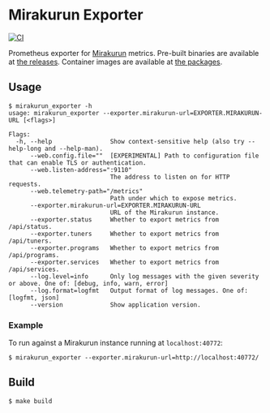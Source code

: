 # Mirakurun Exporter

[![CI](https://github.com/coord-e/mirakurun_exporter/actions/workflows/ci.yml/badge.svg)](https://github.com/coord-e/mirakurun_exporter/actions/workflows/ci.yml)

Prometheus exporter for [Mirakurun](https://github.com/Chinachu/Mirakurun) metrics.
Pre-built binaries are available at [the releases](https://github.com/coord-e/mirakurun_exporter/releases).
Container images are available at [the packages](https://github.com/coord-e?tab=packages&repo_name=mirakurun_exporter).

## Usage

```
$ mirakurun_exporter -h
usage: mirakurun_exporter --exporter.mirakurun-url=EXPORTER.MIRAKURUN-URL [<flags>]

Flags:
  -h, --help                Show context-sensitive help (also try --help-long and --help-man).
      --web.config.file=""  [EXPERIMENTAL] Path to configuration file that can enable TLS or authentication.
      --web.listen-address=":9110"
                            The address to listen on for HTTP requests.
      --web.telemetry-path="/metrics"
                            Path under which to expose metrics.
      --exporter.mirakurun-url=EXPORTER.MIRAKURUN-URL
                            URL of the Mirakurun instance.
      --exporter.status     Whether to export metrics from /api/status.
      --exporter.tuners     Whether to export metrics from /api/tuners.
      --exporter.programs   Whether to export metrics from /api/programs.
      --exporter.services   Whether to export metrics from /api/services.
      --log.level=info      Only log messages with the given severity or above. One of: [debug, info, warn, error]
      --log.format=logfmt   Output format of log messages. One of: [logfmt, json]
      --version             Show application version.
```

### Example

To run against a Mirakurun instance running at `localhost:40772`:

```
$ mirakurun_exporter --exporter.mirakurun-url=http://localhost:40772/
```

## Build

```
$ make build
```
